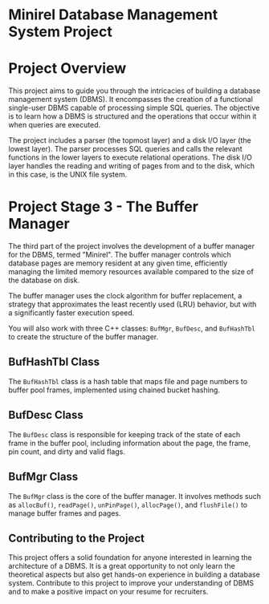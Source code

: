 # Minirel Database Management System Project

# Project Overview

This project aims to guide you through the intricacies of building a database management system (DBMS). It encompasses the creation of a functional single-user DBMS capable of processing simple SQL queries. The objective is to learn how a DBMS is structured and the operations that occur within it when queries are executed.

The project includes a parser (the topmost layer) and a disk I/O layer (the lowest layer). The parser processes SQL queries and calls the relevant functions in the lower layers to execute relational operations. The disk I/O layer handles the reading and writing of pages from and to the disk, which in this case, is the UNIX file system.

# Project Stage 3 - The Buffer Manager

The third part of the project involves the development of a buffer manager for the DBMS, termed "Minirel". The buffer manager controls which database pages are memory resident at any given time, efficiently managing the limited memory resources available compared to the size of the database on disk.

The buffer manager uses the clock algorithm for buffer replacement, a strategy that approximates the least recently used (LRU) behavior, but with a significantly faster execution speed.

You will also work with three C++ classes: `BufMgr`, `BufDesc`, and `BufHashTbl` to create the structure of the buffer manager.

## BufHashTbl Class

The `BufHashTbl` class is a hash table that maps file and page numbers to buffer pool frames, implemented using chained bucket hashing.

## BufDesc Class

The `BufDesc` class is responsible for keeping track of the state of each frame in the buffer pool, including information about the page, the frame, pin count, and dirty and valid flags.

## BufMgr Class

The `BufMgr` class is the core of the buffer manager. It involves methods such as `allocBuf()`, `readPage()`, `unPinPage()`, `allocPage()`, and `flushFile()` to manage buffer frames and pages.

## Contributing to the Project

This project offers a solid foundation for anyone interested in learning the architecture of a DBMS. It is a great opportunity to not only learn the theoretical aspects but also get hands-on experience in building a database system. Contribute to this project to improve your understanding of DBMS and to make a positive impact on your resume for recruiters.
